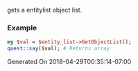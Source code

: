gets a entitylist object list.
### Example

```perl
my $val = $entity_list->GetObjectList();
quest::say($val); # Returns array
```


Generated On 2018-04-29T00:35:14-07:00
